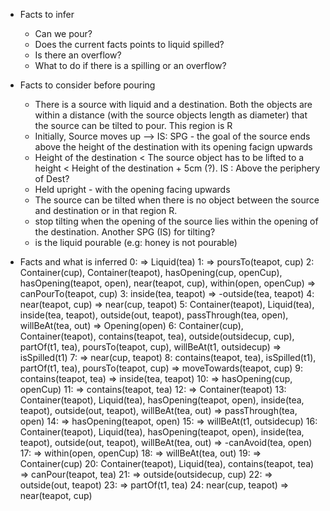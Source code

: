 - Facts to infer
    - Can we pour?
    - Does the current facts points to liquid spilled?
    - Is there an overflow?
    - What to do if there is a spilling or an overflow?

- Facts to consider before pouring
    - There is a source with liquid and a destination. Both the objects are within a distance (with the source objects length as diameter) that the source can be tilted to pour. This region is R
    - Initially, Source moves up --> IS: SPG - the goal of the source ends above the height of the destination with its opening facign upwards
    - Height of the destination < The source object has to be lifted to a height < Height of the destination + 5cm (?). IS : Above the periphery of Dest?
    - Held upright - with the opening facing upwards
    - The source can be tilted when there is no object between the source and destination or in that region R.
    - stop tilting when the opening of the source lies within the opening of the destination. Another SPG (IS) for tilting?
    - is the liquid pourable (e.g: honey is not pourable)

- Facts and what is inferred
0:  => Liquid(tea)
1:  => poursTo(teapot, cup)
2: Container(cup), Container(teapot), hasOpening(cup, openCup), hasOpening(teapot, open), near(teapot, cup), within(open, openCup) => canPourTo(teapot, cup)
3: inside(tea, teapot) => -outside(tea, teapot)
4: near(teapot, cup) => near(cup, teapot)
5: Container(teapot), Liquid(tea), inside(tea, teapot), outside(out, teapot), passThrough(tea, open), willBeAt(tea, out) => Opening(open)
6: Container(cup), Container(teapot), contains(teapot, tea), outside(outsidecup, cup), partOf(t1, tea), poursTo(teapot, cup), willBeAt(t1, outsidecup) => isSpilled(t1)
7:  => near(cup, teapot)
8: contains(teapot, tea), isSpilled(t1), partOf(t1, tea), poursTo(teapot, cup) => moveTowards(teapot, cup)
9: contains(teapot, tea) => inside(tea, teapot)
10:  => hasOpening(cup, openCup)
11:  => contains(teapot, tea)
12:  => Container(teapot)
13: Container(teapot), Liquid(tea), hasOpening(teapot, open), inside(tea, teapot), outside(out, teapot), willBeAt(tea, out) => passThrough(tea, open)
14:  => hasOpening(teapot, open)
15:  => willBeAt(t1, outsidecup)
16: Container(teapot), Liquid(tea), hasOpening(teapot, open), inside(tea, teapot), outside(out, teapot), willBeAt(tea, out) => -canAvoid(tea, open)
17:  => within(open, openCup)
18:  => willBeAt(tea, out)
19:  => Container(cup)
20: Container(teapot), Liquid(tea), contains(teapot, tea) => canPour(teapot, tea)
21:  => outside(outsidecup, cup)
22:  => outside(out, teapot)
23:  => partOf(t1, tea)
24: near(cup, teapot) => near(teapot, cup)


